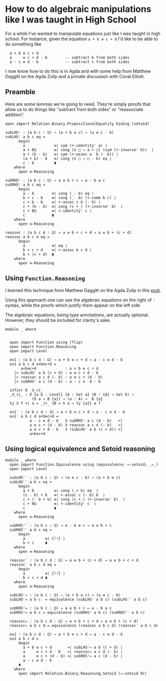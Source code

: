 <!-- -*-agda2-*- -->

<!--
```
module HighSchoolAlgebra where

open import Data.Rational
open import Data.Rational.Properties
```
-->

# How to do algebraic manipulations like I was taught in High School

For a while I've wanted to manipulate equations just like I was taught
in high school. For instance, given the equation `a + b ≡ c + d` I'd like to be able to
do something like

```plain
  a + b ≡ c + d
  a     ≡ c + d - b        -- subtract b from both sides
  a - c ≡ d - b            -- subtract c from both sides
```

I now know how to do this is in Agda and with some help from Matthew
Daggitt on the Agda Zulip and a private discussion with Conal Elliott.


## Preamble

Here are some lemmas we're going to need. They're simply proofs that allow us
to do things like "subtract from both sides" or "reassociate addition".

```
open import Relation.Binary.PropositionalEquality hiding (setoid)

subLHSʳ : (a b c : ℚ) → (a + b ≡ c) → (a ≡ c - b)
subLHSʳ a b c eq =
      begin
        a             ≡⟨ sym (+-identityʳ a) ⟩
        a + 0ℚ        ≡⟨ cong (λ □ → a + □) (sym (+-inverseʳ b))  ⟩
        a + (b - b)   ≡⟨ sym (+-assoc a  b (- b)) ⟩
        (a + b) - b   ≡⟨ cong (λ □ → □ - b) eq ⟩
        c - b         ∎
    where
      open ≡-Reasoning

subRHSˡ : (a b c : ℚ) → a ≡ b + c → a - b ≡ c
subRHSˡ a b c eq =
      begin
        a - b        ≡⟨ cong (_- b) eq ⟩
        b + c - b    ≡⟨ cong (_- b) (+-comm b c) ⟩
        c + b - b    ≡⟨ +-assoc c b (- b) ⟩
        c + (b - b)  ≡⟨ cong (c +_) (+-inverseʳ b)  ⟩
        c + 0ℚ       ≡⟨ +-identityʳ c ⟩
        c            ∎
    where
      open ≡-Reasoning

reassoc : (a b c d : ℚ) → a ≡ b + c + d → a ≡ b + (c + d)
reassoc a b c d eq =
      begin
        a            ≡⟨ eq ⟩
        b + c + d    ≡⟨ +-assoc b c d ⟩
        b + (c + d)  ∎
    where
      open ≡-Reasoning
```

## Using `Function.Reasoning`

I learned this technique from Matthew Daggitt on the Agda Zulip in
this
[post](https://agda.zulipchat.com/#narrow/stream/238741-general/topic/How.20to.20do.20high-school.20style.20algebraic.20reasoning.20on.20equations/near/268177299).

Using this approach one can see the algebraic equations on the right
of `∶` syntax, while the proofs which justify them appear on the left
side.

The algebraic equations, being type annotations, are actually
optional. However, they should be included for clarity's sake.

```
module _ where


  open import Function using (flip)
  open import Function.Reasoning
  open import Level

  ex1 : (a b c d : ℚ) → a + b ≡ c + d → a - c ≡ d - b
  ex1 a b c d a+b≡c+d =
       a+b≡c+d             ∶ a + b ≡ c + d
    |> subLHSʳ a b (c + d) ∶ a ≡ c + d - b
    |> reassoc a c d (- b) ∶ a ≡ c + (d - b)
    |> subRHSˡ a c (d - b) ∶ a - c ≡  d - b

  infixr 0 _∋_<|_
  _∋_<|_ : ∀ {a b : Level} {A : Set a} (B : {A} → Set b) →
            (∀ a → B {a}) → (a : A) →  B {a}
  ty ∋ f <| a = _|>_ {B = λ a → ty {a}} a f

  ex1′ : (a b c d : ℚ) → a + b ≡ c + d → a - c ≡ d - b
  ex1′ a b c d a+b≡c+d =
           a - c ≡ d - b   ∋ subRHSˡ a c (d - b)   <|
           a ≡ c + (d - b) ∋ reassoc a c d (- b)   <|
           a ≡ c + d - b   ∋ (subLHSʳ a b (c + d)) <|
           a+b≡c+d

```




## Using logical equivalence and Setoid reasoning

```
module _ where
  open import Function.Equivalence using (equivalence; ⇔-setoid; _⇔_)
  open import Level

  subLHSʳ′ : (a b c : ℚ) → (a ≡ c - b) → (a + b ≡ c)
  subLHSʳ′ a b c eq =
      begin
        a + b         ≡⟨ cong (_+ b) eq  ⟩
        (c - b) + b   ≡⟨ +-assoc c (- b) b  ⟩
        c + (- b + b) ≡⟨ cong (c +_) (+-inverseˡ b)  ⟩
        c + 0ℚ        ≡⟨ +-identityʳ c  ⟩
        c             ∎
    where
      open ≡-Reasoning

  subRHSˡ′ : (a b c : ℚ) → a - b ≡ c → a ≡ b + c
  subRHSˡ′ a b c eq =
      begin
        a         ≡⟨ {!!} ⟩
        b + c     ∎
    where
      open ≡-Reasoning

  reassoc′ : (a b c d : ℚ) → a ≡ b + (c + d) → a ≡ b + c + d
  reassoc′ a b c d eq =
      begin
        a         ≡⟨ {!!} ⟩
        b + c + d ∎
    where
      open ≡-Reasoning

  subLHSʳ⇔ : (a b c : ℚ) → (a + b ≡ c) ⇔ (a ≡ c - b)
  subLHSʳ⇔ a b c  = equivalence (subLHSʳ a b c) (subLHSʳ′ a b c)

  subRHSˡ⇔ : (a b c : ℚ) → a ≡ b + c ⇔ a - b ≡ c
  subRHSˡ⇔ a b c = equivalence (subRHSˡ a b c) (subRHSˡ′ a b c)

  reassoc⇔ : (a b c d : ℚ) → a ≡ b + c + d ⇔ a ≡ b + (c + d)
  reassoc⇔ a b c d = equivalence (reassoc a b c d) (reassoc′ a b c d)

  ex2 : (a b c d : ℚ) → a + b ≡ c + d ⇔ a - c ≡ d - b
  ex2 a b c d =
      begin
        a + b ≡ c + d       ≈⟨ subLHSʳ⇔ a b (c + d) ⟩
        a     ≡ c + d - b   ≈⟨ reassoc⇔ a c d (- b) ⟩
        a     ≡ c + (d - b) ≈⟨ subRHSˡ⇔ a c (d - b) ⟩
        a - c ≡ d - b
      ∎
    where
      open import Relation.Binary.Reasoning.Setoid (⇔-setoid 0ℓ)


```
